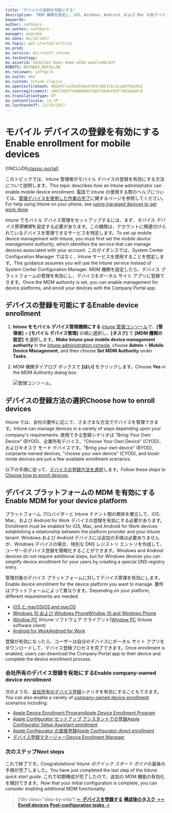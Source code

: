 ```yaml
---
title: "デバイスの登録を可能にする"
description: "MDM 機関を設定し、iOS、Windows、Android、および Mac の各デバイスの登録を有効にします。"
keywords: 
author: nathbarn
ms.author: nathbarn
manager: angrobe
ms.date: 02/14/2017
ms.topic: get-started-article
ms.prod: 
ms.service: microsoft-intune
ms.technology: 
ms.assetid: 5d3215e7-0a5c-44bd-afb0-aeafce98c43f
ROBOTS: NOINDEX,NOFOLLOW
ms.reviewer: jeffgilb
ms.suite: ems
ms.custom: intune-classic
ms.openlocfilehash: 002e5fce15be54be6f03c9853cbc2ca0df6d10e2
ms.sourcegitcommit: a9d734877340894637e03f4b4ef83f7d01ddedc8
ms.translationtype: HT
ms.contentlocale: ja-JP
ms.lasthandoff: 12/19/2017
---
```

# <a name="enable-enrollment-for-mobile-devices"></a><span data-ttu-id="1a20a-103">モバイル デバイスの登録を有効にする</span><span class="sxs-lookup"><span data-stu-id="1a20a-103">Enable enrollment for mobile devices</span></span>

[!INCLUDE[classic-portal](../includes/classic-portal.md)]

<span data-ttu-id="1a20a-104">このトピックでは、Intune 管理者がモバイル デバイスの登録を有効にする方法について説明します。</span><span class="sxs-lookup"><span data-stu-id="1a20a-104">This topic describes how an Intune administrator can enable mobile device enrollment.</span></span> <span data-ttu-id="1a20a-105">電話で Intune の使用する際のヘルプについては、[管理デバイスを使用した作業の完了](https://docs.microsoft.com/intune-user-help/company-portal-frequently-asked-questions)に関するページを参照してください。</span><span class="sxs-lookup"><span data-stu-id="1a20a-105">For help using Intune on your phone, see [using managed devices to get work done](https://docs.microsoft.com/intune-user-help/company-portal-frequently-asked-questions).</span></span>

<span data-ttu-id="1a20a-106">Intune でモバイル デバイス管理をセットアップするには、まず、*モバイル デバイス管理機関*を設定する必要があります。この機関は、アカウントに関連付けられているデバイスを管理できるサービスを特定します。</span><span class="sxs-lookup"><span data-stu-id="1a20a-106">To set up mobile device management with Intune, you must first set the *mobile device management authority*, which identifies the service that can manage devices associated with your account.</span></span> <span data-ttu-id="1a20a-107">このガイダンスでは、System Center Configuration Manager ではなく、Intune サービスを使用することを想定します。</span><span class="sxs-lookup"><span data-stu-id="1a20a-107">This guidance assumes you will use the Intune service instead of System Center Configuration Manager.</span></span> <span data-ttu-id="1a20a-108">MDM 機関を設定したら、デバイス プラットフォームの管理を有効にし、デバイスをポータル サイト アプリに登録できます。</span><span class="sxs-lookup"><span data-stu-id="1a20a-108">Once the MDM authority is set, you can enable management for device platforms, and enroll your devices with the Company Portal app.</span></span>

## <a name="enable-device-enrollment"></a><span data-ttu-id="1a20a-109">デバイスの登録を可能にする</span><span class="sxs-lookup"><span data-stu-id="1a20a-109">Enable device enrollment</span></span>

1. <span data-ttu-id="1a20a-110">**Intune をモバイル デバイス管理機関にする** [Intune 管理コンソール](https://manage.microsoft.com/)で、**[管理者]** > **[モバイル デバイス管理]** の順に選択し、**[タスク]** で **[MDM 機関の設定]** を選択します。</span><span class="sxs-lookup"><span data-stu-id="1a20a-110">**Make Intune your mobile device management authority** In the [Intune administration console](https://manage.microsoft.com/), choose **Admin** > **Mobile Device Management**, and then choose **Set MDM Authority** under **Tasks**.</span></span>  

2. <span data-ttu-id="1a20a-111">MDM 機関ダイアログ ボックスで **[はい]** をクリックします。</span><span class="sxs-lookup"><span data-stu-id="1a20a-111">Choose **Yes** in the MDM Authority dialog box.</span></span>

    ![管理コンソール。](../media/intune-mdm-authority.png)

## <a name="choose-how-to-enroll-devices"></a><span data-ttu-id="1a20a-114">デバイスの登録方法の選択</span><span class="sxs-lookup"><span data-stu-id="1a20a-114">Choose how to enroll devices</span></span>

<span data-ttu-id="1a20a-115">Intune では、会社の要件に応じて、さまざまな方法でデバイスを管理できます。</span><span class="sxs-lookup"><span data-stu-id="1a20a-115">Intune can manage devices in a variety of ways depending upon your company's requirements.</span></span> <span data-ttu-id="1a20a-116">使用できる登録シナリオは "Bring Your Own Device" (BYOD)、企業所有デバイス、"Choose Your Own Device" (CYOD)、およびキオスク モード デバイスです。</span><span class="sxs-lookup"><span data-stu-id="1a20a-116">"Bring your own device" (BYOD), corpoarte-owned devices, "choose your own device" (CYOD), and kiosk-mode devices are just a few available enrollment scenarios.</span></span>

<span data-ttu-id="1a20a-117">以下の手順に従って、[デバイスの登録方法を選択](choose-how-to-enroll-devices1.md)します。</span><span class="sxs-lookup"><span data-stu-id="1a20a-117">Follow these steps to [Choose how to enroll devices](choose-how-to-enroll-devices1.md).</span></span>

## <a name="enable-mdm-for-your-device-platform"></a><span data-ttu-id="1a20a-118">デバイス プラットフォームの MDM を有効にする</span><span class="sxs-lookup"><span data-stu-id="1a20a-118">Enable MDM for your device platform</span></span>
<span data-ttu-id="1a20a-119">プラットフォーム プロバイダーと Intune テナント間の関係を確立して、iOS、Mac、および Android for Work デバイスの登録を有効にする必要があります。</span><span class="sxs-lookup"><span data-stu-id="1a20a-119">Enrollment must be enabled for iOS, Mac, and Android for Work devices establishing a relationship between the platform provider and your Intune tenant.</span></span> <span data-ttu-id="1a20a-120">Windows および Android デバイスには追加の手順は必要ありませんが、Windows デバイスの場合、特別な DNS レジストリ エントリを作成して、ユーザーのデバイス登録を簡略化することができます。</span><span class="sxs-lookup"><span data-stu-id="1a20a-120">Windows and Android devices do not require additional steps, but for Windows devices you can simplify device enrollment for your users by creating a special DNS registry entry.</span></span>

<span data-ttu-id="1a20a-121">管理対象のデバイス プラットフォームに対してデバイス管理を有効にします。</span><span class="sxs-lookup"><span data-stu-id="1a20a-121">Enable device enrollment for the device platform you want to manage.</span></span> <span data-ttu-id="1a20a-122">要件はプラットフォームによって異なります。</span><span class="sxs-lookup"><span data-stu-id="1a20a-122">Depending on your platform, different requirements are needed:</span></span>

- [<span data-ttu-id="1a20a-123">iOS と macOS</span><span class="sxs-lookup"><span data-stu-id="1a20a-123">iOS and macOS</span></span>](/intune-classic/deploy-use/set-up-ios-and-mac-management-with-microsoft-intune)
- [<span data-ttu-id="1a20a-124">Windows 10 および Windows Phone</span><span class="sxs-lookup"><span data-stu-id="1a20a-124">Window 10 and Windows Phone</span></span>](/intune-classic/deploy-use/set-up-windows-device-management-with-microsoft-intune)
- <span data-ttu-id="1a20a-125">[Window PC](/intune-classic/deploy-use/manage-windows-pcs-with-microsoft-intune) (Intune ソフトウェア クライアント)</span><span class="sxs-lookup"><span data-stu-id="1a20a-125">[Window PC](/intune-classic/deploy-use/manage-windows-pcs-with-microsoft-intune) (Intune software client)</span></span>
- [<span data-ttu-id="1a20a-126">Android for Work</span><span class="sxs-lookup"><span data-stu-id="1a20a-126">Android for Work</span></span>](/intune-classic/deploy-use/set-up-android-for-work)

<span data-ttu-id="1a20a-127">登録が有効になったら、ユーザーは自分のデバイスにポータル サイト アプリをダウンロードして、デバイス登録プロセスを完了できます。</span><span class="sxs-lookup"><span data-stu-id="1a20a-127">Once enrollment is enabled, users can download the Company Portal app to their device and complete the device enrollment process.</span></span>

### <a name="enable-company-owned-device-enrollment"></a><span data-ttu-id="1a20a-128">会社所有のデバイス登録を有効にする</span><span class="sxs-lookup"><span data-stu-id="1a20a-128">Enable company-owned device enrollment</span></span>
<span data-ttu-id="1a20a-129">次のような、[会社所有のデバイス登録](/intune-classic/deploy-use/manage-corporate-owned-devices)シナリオを有効にすることもできます。</span><span class="sxs-lookup"><span data-stu-id="1a20a-129">You can also enable a variety of [company-owned device enrollment](/intune-classic/deploy-use/manage-corporate-owned-devices) scenarios including:</span></span>
- [<span data-ttu-id="1a20a-130">Apple Device Enrollment Program</span><span class="sxs-lookup"><span data-stu-id="1a20a-130">Apple Device Enrollment Program</span></span>](/intune-classic/deploy-use/ios-device-enrollment-program-in-microsoft-intune)
- [<span data-ttu-id="1a20a-131">Apple Configurator セットアップ アシスタントでの登録</span><span class="sxs-lookup"><span data-stu-id="1a20a-131">Apple Configurator Setup Assistant enrollment</span></span>](/intune-classic/deploy-use/ios-setup-assistant-enrollment-in-microsoft-intune)
- [<span data-ttu-id="1a20a-132">Apple Configurator の直接登録</span><span class="sxs-lookup"><span data-stu-id="1a20a-132">Apple Configurator direct enrollment</span></span>](/intune-classic/deploy-use/ios-direct-enrollment-in-microsoft-intune)
- [<span data-ttu-id="1a20a-133">デバイス登録マネージャー</span><span class="sxs-lookup"><span data-stu-id="1a20a-133">Device Enrollment Manager</span></span>](/intune-classic/deploy-use/enroll-corporate-owned-devices-with-the-device-enrollment-manager-in-microsoft-intune)

### <a name="next-steps"></a><span data-ttu-id="1a20a-134">次のステップ</span><span class="sxs-lookup"><span data-stu-id="1a20a-134">Next steps</span></span>
<span data-ttu-id="1a20a-135">これで終了です。</span><span class="sxs-lookup"><span data-stu-id="1a20a-135">Congratulations!</span></span> <span data-ttu-id="1a20a-136">*Intune のクイック スタート ガイド*の最後の手順が完了しました。</span><span class="sxs-lookup"><span data-stu-id="1a20a-136">You have just completed the last step of the *Intune quick start guide*.</span></span> <span data-ttu-id="1a20a-137">これで初期構成が完了したので、追加の MDM 機能の有効化を検討できます。</span><span class="sxs-lookup"><span data-stu-id="1a20a-137">Now that your initial configuration is complete, you can consider enabling additional MDM functionality.</span></span>

>[!div class="step-by-step"]
><span data-ttu-id="1a20a-138">[&larr; **デバイスを登録する**](.\start-with-a-paid-subscription-to-microsoft-intune-step-8.md)     [**構成後のタスク** &rarr;](.\post-configuration-tasks.md)</span><span class="sxs-lookup"><span data-stu-id="1a20a-138">[&larr; **Enroll devices**](.\start-with-a-paid-subscription-to-microsoft-intune-step-8.md)     [**Post-configuration tasks** &rarr;](.\post-configuration-tasks.md)</span></span>  
